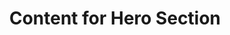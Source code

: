 ---
title: 'Content for Hero Section'
header: 'Where Style Meets Precision'
subHeader: "Get Yourself Groomed for The New Year's Eve.... And Ring In 2024 With Unmatched Elegance !!"
buttonText: 'View Offers'
videoURL: './public/salon.mp4'
---